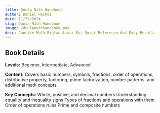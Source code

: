 ```yaml
---
title: Dunla Math Handbook
author: Daniel Hashmi
date: 11/29/2024
slug: Dunla-Math-Handbook
image: /dunlamathhandbook.png
desc: Concise Math Explanations For Quick Reference And Easy Recall.
---
```

## Book Details

**Levels:** Beginner, Intermediate, Advanced

**Content:** Covers basic numbers, symbols, fractions, order of operations,
distributive property, factoring, prime factorization, number patterns, and
additional math concepts.

**Key Concepts:** Whole, positive, and decimal numbers
Understanding equality and inequality signs
Types of fractions and operations with them
Order of operations rules
Prime and composite numbers